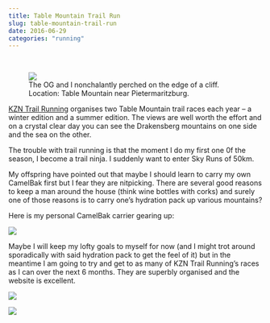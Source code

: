 ```yaml
---
title: Table Mountain Trail Run
slug: table-mountain-trail-run
date: 2016-06-29
categories: "running"
---
```


<p> </p>
<figure><img src="http://res.cloudinary.com/dy6grlu8z/image/upload/v1558841857/ve3sldsnpg4grjpnxwej.jpg"/><figcaption>The OG and I nonchalantly perched on the edge of a cliff. Location: Table Mountain near Pietermaritzburg.</figcaption></figure>
<p><a href="http://www.kzntrailrunning.co.za/">KZN Trail Running</a> organises two Table Mountain trail races each year – a winter edition and a summer edition. The views are well worth the effort and on a crystal clear day you can see the Drakensberg mountains on one side and the sea on the other.</p>
<p>The trouble with trail running is that the moment I do my first one 0f the season, I become a trail ninja. I suddenly want to enter Sky Runs of 50km.</p>
<p>My offspring have pointed out that maybe I should learn to carry my own CamelBak first but I fear they are nitpicking. There are several good reasons to keep a man around the house (think wine bottles with corks) and surely one of those reasons is to carry one’s hydration pack up various mountains?</p>
<p>Here is my personal CamelBak carrier gearing up:</p>
<p><img src="http://res.cloudinary.com/dy6grlu8z/image/upload/v1558841858/lw2a0v84ydck3wongkid.jpg"/></p>
<p>Maybe I will keep my lofty goals to myself for now (and I might trot around sporadically with said hydration pack to get the feel of it) but in the meantime I am going to try and get to as many of KZN Trail Running’s races as I can over the next 6 months. They are superbly organised and the website is excellent.</p>
<p><img src="http://res.cloudinary.com/dy6grlu8z/image/upload/v1558841859/uptmw5lbpbdabldabkpw.jpg"/></p>
<p><img src="http://res.cloudinary.com/dy6grlu8z/image/upload/v1558841860/thx2f69csjiy9rfppzje.jpg"/></p>
<p> </p>
<p> </p>







